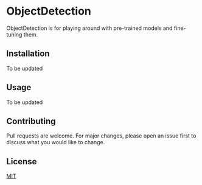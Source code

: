 # ObjectDetection

ObjectDetection is for playing around with pre-trained models and fine-tuning them.

## Installation

To be updated

## Usage

To be updated

## Contributing
Pull requests are welcome. For major changes, please open an issue first to discuss what you would like to change.

## License
[MIT](https://choosealicense.com/licenses/mit/)